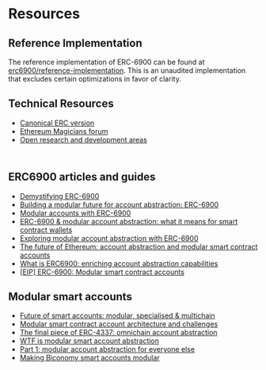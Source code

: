 # Resources

## Reference Implementation

The reference implementation of ERC-6900 can be found at [erc6900/reference-implementation](https://github.com/erc6900/reference-implementation). This is an unaudited implementation that excludes certain optimizations in favor of clarity.



## Technical Resources <a href="#h.c408tm2j535m_l" id="h.c408tm2j535m_l"></a>

* [Canonical ERC version](https://eips.ethereum.org/EIPS/eip-6900)
* [Ethereum Magicians forum](https://ethereum-magicians.org/t/erc-6900-modular-smart-contract-accounts-and-plugins/13885)
* [Open research and development areas](https://github.com/erc6900/resources/issues)

\
ERC6900 articles and guides <a href="#h.51m28pu18sw5_l" id="h.51m28pu18sw5_l"></a>
----------------------------------------------------------------------------------

* [Demystifying ERC-6900](https://medium.com/decipher-media/demystifying-erc-6900-5a52db06dcff)
* [Building a modular future for account abstraction: ERC-6900](https://www.alchemy.com/blog/account-abstraction-erc-6900)
* [Modular accounts with ERC-6900](https://docs.stackup.sh/docs/modular-account-standard-erc-6900)
* [ERC-6900 & modular account abstraction: what it means for smart contract wallets](https://medium.portto.com/erc-6900-modular-account-abstraction-what-it-means-for-smart-contract-wallets-cd0b1fd2a885)
* [Exploring modular account abstraction with ERC-6900](https://blog.quillaudits.com/trending/exploring-modular-account-abstraction-with-erc-6900/)
* [The future of Ethereum: account abstraction and modular smart contract accounts](https://medium.com/@denniswon/the-future-of-ethereum-account-abstraction-and-modular-smart-contract-accounts-8ffb618f0c15)
* [What is ERC6900: enriching account abstraction capabilities](https://news.fuse.io/what-is-the-erc6900-token-standard-enhancing-account-abstraction-capabilities/)
* [\[EIP\] ERC-6900: Modular smart contract accounts](https://medium.com/@encodinglabs/erc-6900-modular-smart-contract-accounts-af0472e5174a)



## Modular smart accounts

* [Future of smart accounts: modular, specialised & multichain](https://longhashvc.medium.com/future-of-smart-accounts-modular-specialised-multichain-d04f083375a6)
* [Modular smart contract account architecture and challenges](https://www.bitget.com/news/detail/12560603813741)
* [The final piece of ERC-4337: omnichain account abstraction](https://www.gate.io/learn/articles/the-final-piece-of-eip-4337/1104)
* [WTF is modular smart account abstraction](https://mirror.xyz/konradkopp.eth/7Q3TrMFgx2VbZRKa7UEaisIMjimpMABiqGYo00T9egA)
* [Part 1: modular account abstraction for everyone else](https://medium.com/rhinestonewtf/part-1-modular-account-abstraction-for-everyone-else-84567422bc46)
* [Making Biconomy smart accounts modular](https://www.biconomy.io/post/making-biconomy-smart-accounts-modular)

